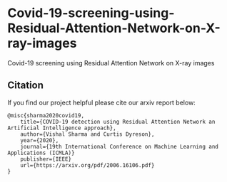 # Covid-19-screening-using-Residual-Attention-Network-on-X-ray-images
Covid-19 screening using Residual Attention Network on X-ray images


## Citation
If you find our project helpful please cite our arxiv report below:

```
@misc{sharma2020covid19,
    title={COVID-19 detection using Residual Attention Network an Artificial Intelligence approach},
    author={Vishal Sharma and Curtis Dyreson},
    year={2020},
    journal={19th International Conference on Machine Learning and Applications (ICMLA)}
    publisher={IEEE}
    url={https://arxiv.org/pdf/2006.16106.pdf}
}
```
